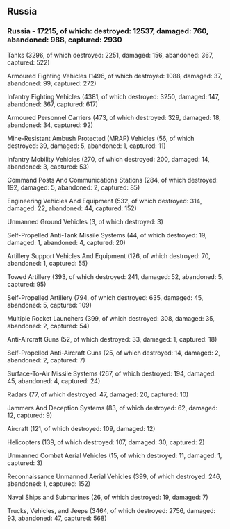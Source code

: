 
 
 ## Russia
 
 ### Russia - 17215, of which: destroyed: 12537, damaged: 760, abandoned: 988, captured: 2930

 

 

 Tanks (3296, of which destroyed: 2251, damaged: 156, abandoned: 367, captured: 522)

 Armoured Fighting Vehicles (1496, of which destroyed: 1088, damaged: 37, abandoned: 99, captured: 272)

 Infantry Fighting Vehicles (4381, of which destroyed: 3250, damaged: 147, abandoned: 367, captured: 617)

 Armoured Personnel Carriers (473, of which destroyed: 329, damaged: 18, abandoned: 34, captured: 92)

 Mine-Resistant Ambush Protected (MRAP) Vehicles (56, of which destroyed: 39, damaged: 5, abandoned: 1, captured: 11)

 Infantry Mobility Vehicles (270, of which destroyed: 200, damaged: 14, abandoned: 3, captured: 53)

 Command Posts And Communications Stations (284, of which destroyed: 192, damaged: 5, abandoned: 2, captured: 85)

 Engineering Vehicles And Equipment (532, of which destroyed: 314, damaged: 22, abandoned: 44, captured: 152)

 Unmanned Ground Vehicles (3, of which destroyed: 3)

 Self-Propelled Anti-Tank Missile Systems (44, of which destroyed: 19, damaged: 1, abandoned: 4, captured: 20)

 Artillery Support Vehicles And Equipment (126, of which destroyed: 70, abandoned: 1, captured: 55)

 Towed Artillery (393, of which destroyed: 241, damaged: 52, abandoned: 5, captured: 95)

 Self-Propelled Artillery (794, of which destroyed: 635, damaged: 45, abandoned: 5, captured: 109)

 Multiple Rocket Launchers (399, of which destroyed: 308, damaged: 35, abandoned: 2, captured: 54)

 Anti-Aircraft Guns (52, of which destroyed: 33, damaged: 1, captured: 18)

 Self-Propelled Anti-Aircraft Guns (25, of which destroyed: 14, damaged: 2, abandoned: 2, captured: 7)

 Surface-To-Air Missile Systems (267, of which destroyed: 194, damaged: 45, abandoned: 4, captured: 24)

 Radars (77, of which destroyed: 47, damaged: 20, captured: 10)

 Jammers And Deception Systems (83, of which destroyed: 62, damaged: 12, captured: 9)

 Aircraft (121, of which destroyed: 109, damaged: 12)

 Helicopters (139, of which destroyed: 107, damaged: 30, captured: 2)

 Unmanned Combat Aerial Vehicles (15, of which destroyed: 11, damaged: 1, captured: 3)

 Reconnaissance Unmanned Aerial Vehicles (399, of which destroyed: 246, abandoned: 1, captured: 152)

 Naval Ships and Submarines (26, of which destroyed: 19, damaged: 7)

 Trucks, Vehicles, and Jeeps (3464, of which destroyed: 2756, damaged: 93, abandoned: 47, captured: 568)

